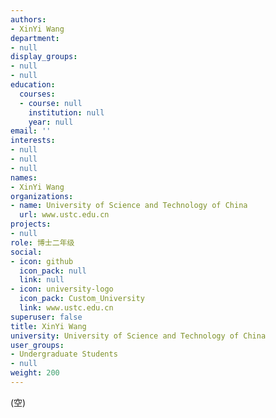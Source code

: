 ```yaml
---
authors:
- XinYi Wang
department:
- null
display_groups:
- null
- null
education:
  courses:
  - course: null
    institution: null
    year: null
email: ''
interests:
- null
- null
- null
names:
- XinYi Wang
organizations:
- name: University of Science and Technology of China
  url: www.ustc.edu.cn
projects:
- null
role: 博士二年级
social:
- icon: github
  icon_pack: null
  link: null
- icon: university-logo
  icon_pack: Custom_University
  link: www.ustc.edu.cn
superuser: false
title: XinYi Wang
university: University of Science and Technology of China
user_groups:
- Undergraduate Students
- null
weight: 200
---
```


(空)
